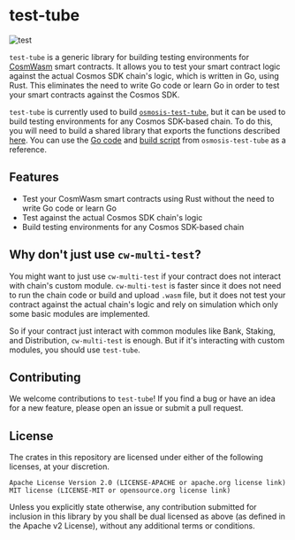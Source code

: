 # test-tube

![test](https://github.com/osmosis-labs/test-tube/actions/workflows/test.yml/badge.svg)

`test-tube` is a generic library for building testing environments for [CosmWasm](https://cosmwasm.com/) smart contracts. It allows you to test your smart contract logic against the actual Cosmos SDK chain's logic, which is written in Go, using Rust. This eliminates the need to write Go code or learn Go in order to test your smart contracts against the Cosmos SDK.

`test-tube` is currently used to build [`osmosis-test-tube`](https://github.com/osmosis-labs/test-tube/tree/main/packages/osmosis-test-tube), but it can be used to build testing environments for any Cosmos SDK-based chain. To do this, you will need to build a shared library that exports the functions described [here](https://github.com/osmosis-labs/test-tube/blob/ddae11d003b5d900bdee2026034b9b1d4c33bdb3/packages/test-tube/src/bindings.rs#L211-L241). You can use the [Go code](https://github.com/osmosis-labs/test-tube/tree/main/packages/osmosis-test-tube/libosmosistesttube) and [build script](https://github.com/osmosis-labs/test-tube/blob/main/packages/osmosis-test-tube/build.rs) from `osmosis-test-tube` as a reference.

## Features

- Test your CosmWasm smart contracts using Rust without the need to write Go code or learn Go
- Test against the actual Cosmos SDK chain's logic
- Build testing environments for any Cosmos SDK-based chain

## Why don't just use `cw-multi-test`?

You might want to just use `cw-multi-test` if your contract does not interact with chain's custom module.
`cw-multi-test` is faster since it does not need to run the chain code or build and upload `.wasm` file, but it does not test your contract against the actual chain's logic and rely on simulation which only some basic modules are implemented.

So if your contract just interact with common modules like Bank, Staking, and Distribution, `cw-multi-test` is enough. But if it's interacting with custom modules, you should use `test-tube`.

## Contributing

We welcome contributions to `test-tube`! If you find a bug or have an idea for a new feature, please open an issue or submit a pull request.

## License

The crates in this repository are licensed under either of the following licenses, at your discretion.

    Apache License Version 2.0 (LICENSE-APACHE or apache.org license link)
    MIT license (LICENSE-MIT or opensource.org license link)

Unless you explicitly state otherwise, any contribution submitted for inclusion in this library by you shall be dual licensed as above (as defined in the Apache v2 License), without any additional terms or conditions.